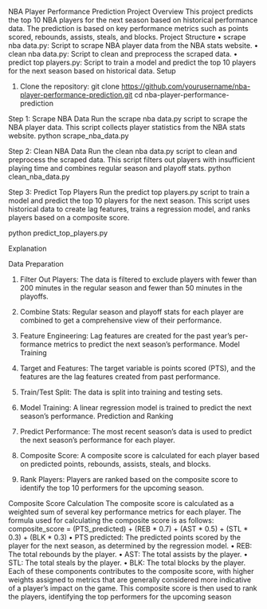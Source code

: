 NBA Player Performance Prediction
Project Overview
This project predicts the top 10 NBA players for the next season based on
historical performance data. The prediction is based on key performance metrics
such as points scored, rebounds, assists, steals, and blocks.
Project Structure
• scrape nba data.py: Script to scrape NBA player data from the NBA
stats website.
• clean nba data.py: Script to clean and preprocess the scraped data.
• predict top players.py: Script to train a model and predict the top 10
players for the next season based on historical data.
Setup

1. Clone the repository:
git clone https://github.com/yourusername/nba-player-performance-prediction.git
cd nba-player-performance-prediction

Step 1: Scrape NBA Data
Run the scrape nba data.py script to scrape the NBA player data. This script
collects player statistics from the NBA stats website.
python scrape_nba_data.py

Step 2: Clean NBA Data
Run the clean nba data.py script to clean and preprocess the scraped data.
This script filters out players with insufficient playing time and combines regular
season and playoff stats.
python clean_nba_data.py

Step 3: Predict Top Players
Run the predict top players.py script to train a model and predict the top
10 players for the next season. This script uses historical data to create lag
features, trains a regression model, and ranks players based on a composite
score.

python predict_top_players.py

Explanation

Data Preparation
1. Filter Out Players: The data is filtered to exclude players with fewer
than 200 minutes in the regular season and fewer than 50 minutes in the
playoffs.

2. Combine Stats: Regular season and playoff stats for each player are
combined to get a comprehensive view of their performance.

3. Feature Engineering: Lag features are created for the past year’s per-
formance metrics to predict the next season’s performance.
Model Training

1. Target and Features: The target variable is points scored (PTS), and
the features are the lag features created from past performance.

2. Train/Test Split: The data is split into training and testing sets.

3. Model Training: A linear regression model is trained to predict the next
season’s performance.
Prediction and Ranking

1. Predict Performance: The most recent season’s data is used to predict
the next season’s performance for each player.

2. Composite Score: A composite score is calculated for each player based
on predicted points, rebounds, assists, steals, and blocks.

3. Rank Players: Players are ranked based on the composite score to identify the top 10 performers for the upcoming season.

Composite Score Calculation
The composite score is calculated as a weighted sum of several key performance
metrics for each player. The formula used for calculating the composite score is
as follows:
composite_score = (PTS_predicted) +
(REB * 0.7) +
(AST * 0.5) +
(STL * 0.3) +
(BLK * 0.3)
• PTS predicted: The predicted points scored by the player for the next
season, as determined by the regression model.
• REB: The total rebounds by the player.
• AST: The total assists by the player.
• STL: The total steals by the player.
• BLK: The total blocks by the player.
Each of these components contributes to the composite score, with higher
weights assigned to metrics that are generally considered more indicative of a
player’s impact on the game. This composite score is then used to rank the
players, identifying the top performers for the upcoming season